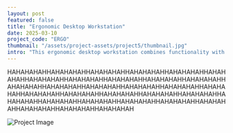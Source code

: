 ```yaml
---
layout: post
featured: false
title: "Ergonomic Desktop Workstation"
date: 2025-03-10
project_code: "ERGO"
thumbnail: "/assets/project-assets/project5/thumbnail.jpg"
intro: "This ergonomic desktop workstation combines functionality with sleek industrial design. Adjustable components and integrated cable management create a clean aesthetic while promoting proper posture."
---
```


HAHAHAHAHHAHAHAHAHHAHAHAHAHHAHAHAHAHHAHAHAHAHHAHAHAHAHHAHAHAHAHHAHAHAHAHHAHAHAHAHHAHAHAHAHHAHAHAHAHHAHAHAHAHHAHAHAHAHHAHAHAHAHHAHAHAHAHHAHAHAHAHHAHAHAHAHHAHAHAHAHHAHAHAHAHHAHAHAHAHHAHAHAHAHHAHAHAHAHHAHAHAHAHHAHAHAHAHHAHAHAHAHHAHAHAHAHHAHAHAHAHHAHAHAHAHHAHAHAHAHHAHAHAHAHHAHAHAHAH

![Project Image](https://source.unsplash.com/random/800x600/?workstation)
